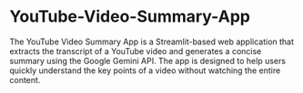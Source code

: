 # YouTube-Video-Summary-App
The YouTube Video Summary App is a Streamlit-based web application that extracts the transcript of a YouTube video and generates a concise summary using the Google Gemini API. The app is designed to help users quickly understand the key points of a video without watching the entire content.
